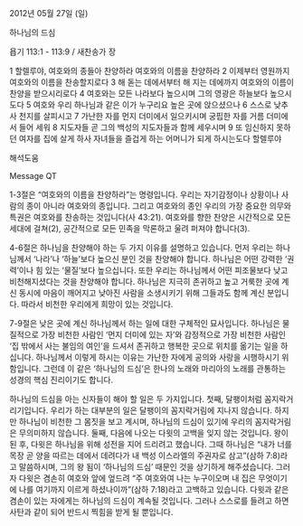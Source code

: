 2012년 05월 27일 (일)

하나님의 드심



욥기 113:1 - 113:9 / 새찬송가  장


1 할렐루야, 여호와의 종들아 찬양하라 여호와의 이름을 찬양하라
2 이제부터 영원까지 여호와의 이름을 찬송할지로다
3 해 돋는 데에서부터 해 지는 데에까지 여호와의 이름이 찬양을 받으시리로다
4 여호와는 모든 나라보다 높으시며 그의 영광은 하늘보다 높으시도다
5 여호와 우리 하나님과 같은 이가 누구리요 높은 곳에 앉으셨으나
6 스스로 낮추사 천지를 살피시고
7 가난한 자를 먼지 더미에서 일으키시며 궁핍한 자를 거름 더미에서 들어 세워
8 지도자들 곧 그의 백성의 지도자들과 함께 세우시며
9 또 임신하지 못하던 여자를 집에 살게 하사 자녀들을 즐겁게 하는 어머니가 되게 하시는도다 할렐루야

해석도움





Message QT

1-3절은 “여호와의 이름을 찬양하라”는 명령입니다. 우리는 자기감정이나 상황이나 사람의 종이 아니라 여호와의 종입니다. 그리고 여호와의 종인 우리의 가장 중요한 의무와 특권은 여호와를 찬송하는 것입니다(사 43:21). 여호와를 향한 찬양은 시간적으로 모든 세대에 걸쳐(2), 공간적으로 모든 민족을 막론하고 울려 퍼져야 합니다(3).

4-6절은 하나님을 찬양해야 하는 두 가지 이유를 설명하고 있습니다. 먼저 우리는 하나님께서 ‘나라’나 ‘하늘’보다 높으신 분인 것을 찬양해야 합니다. 하나님은 어떤 강력한 ‘권력’이나 힘 있는 ‘물질’보다 높으십니다. 또한 우리는 하나님께서 어떤 피조물보다 낮고 비천해지셨다는 것을 찬양해야 합니다. 하나님은 지극히 존귀하고 높고 거룩한 곳에 계신 동시에 마음이 깨어지고 낮아진 사람을 소생시키기 위해 그들과도 함께 계신 분입니다. 따라서 비천한 우리에게 희망이 있는 것입니다.

7-9절은 낮은 곳에 계신 하나님께서 하는 일에 대한 구체적인 묘사입니다. 하나님은 물질적으로 가장 비천한 사람인 ‘먼지 더미에 있는 자’와 감정적으로 가장 비천한 사람인 ‘집 밖에서 사는 불임의 여인’을 드셔서 존귀하고 행복한 곳으로 위치를 옮기는 일을 하십니다. 하나님께서 이렇게 하시는 이유는 가난한 자에게 공의와 사랑을 시행하시기 위함입니다. 그런데 이 같은 ‘하나님의 드심’은 한나의 노래와 마리아의 노래를 관통하는 성경의 핵심 진리이기도 합니다.

하나님의 드심을 아는 신자들이 해야 할 일은 두 가지입니다. 첫째, 달팽이처럼 꼼지락거리기입니다. 우리가 하는 대부분의 일은 달팽이의 꼼지락거림에 지나지 않습니다. 하지만 하나님이 비천한 그 몸짓을 보고 계시며, 하나님의 드심이 있기에 우리의 꼼지락거림은 무의미하지 않습니다. 둘째, 다음에 나오는 다윗의 고백을 잊지 않는 것입니다. 왕이 된 후, 다윗은 하나님을 위해 성전을 지어 드리려고 했습니다. 그때 하나님은 “내가 너를 목장 곧 양을 따르는 데에서 데려다가 내 백성 이스라엘의 주권자로 삼고”(삼하 7:8)라고 말씀하시며, 그의 왕 됨이 ‘하나님의 드심’ 때문인 것을 상기하게 해주셨습니다. 그러자 다윗은 겸손히 여호와 앞에 엎드려 “주 여호와여 나는 누구이오며 내 집은 무엇이기에 나를 여기까지 이르게 하셨나이까”(삼하 7:18)라고 고백하고 있습니다. 다윗과 같은 겸손이 있는 자에게는 하나님의 드심이 계속될 것입니다. 그러나 스스로를 들려고 하면 사탄과 같이 되어 반드시 찍힘을 받게 될 뿐입니다.